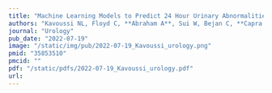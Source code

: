 ```yaml
---
title: "Machine Learning Models to Predict 24 Hour Urinary Abnormalities for Kidney Stone Disease"
authors: "Kavoussi NL, Floyd C, **Abraham A**, Sui W, Bejan C, **Capra JA**, Hsi R."
journal: "Urology"
pub_date: "2022-07-19"
image: "/static/img/pub/2022-07-19_Kavoussi_urology.png"
pmid: "35853510"
pmcid: ""
pdf: "/static/pdfs/2022-07-19_Kavoussi_urology.pdf"
url: 
---
```

